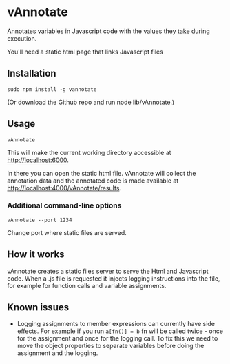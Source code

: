vAnnotate
=========

Annotates variables in Javascript code with the values they take during execution.

You'll need a static html page that links Javascript files

## Installation

    sudo npm install -g vannotate

(Or download the Github repo and run node lib/vAnnotate.)

## Usage

    vAnnotate

This will make the current working directory accessible at [http://localhost:6000](http://localhost:6000).

In there you can open the static html file. vAnnotate will collect the annotation data and the annotated code is made available at [http://localhost:4000/vAnnotate/results](http://localhost:6000/vAnnotate/results).

### Additional command-line options

    vAnnotate --port 1234

Change port where static files are served.

## How it works

vAnnotate creates a static files server to serve the Html and Javascript code. When a .js file is requested it injects
logging instructions into the file, for example for function calls and variable assignments.

## Known issues

- Logging assignments to member expressions can currently have side effects. For example if you run `a[fn()] = b` fn will be called twice - once for the assignment and once for the logging call.
To fix this we need to move the object properties to separate variables before doing the assignment and the logging.
